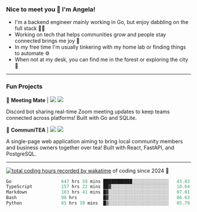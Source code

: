 ### Nice to meet you 👋 I'm Angela!

- I'm a backend engineer mainly working in Go, but enjoy dabbling on the full stack 👩‍💻
- Working on tech that helps communities grow and people stay connected brings me joy 🤝
- In my free time I'm usually tinkering with my home lab or finding things to automate ⚙️
- When not at my desk, you can find me in the forest or exploring the city 🧋

---

### Fun Projects

👾 **Meeting Mate** | [![](https://img.shields.io/badge/Code-violet.svg?style=flat-square)](https://github.com/angelajfisher/meeting-mate) [![](https://img.shields.io/badge/Site-violet.svg?style=flat-square)](https://angelajfisher.com/projects/meeting-mate)

Discord bot sharing real-time Zoom meeting updates to keep teams connected across platforms! Built with Go and SQLite.

🍵 **CommuniTEA** | [![](https://img.shields.io/badge/Code-green.svg?style=flat-square)](https://gitlab.com/angelajfisher/communiTEA) [![](https://img.shields.io/badge/Demo-green.svg?style=flat-square)](https://angelajfisher.gitlab.io/communiTEA/)

A single-page web application aiming to bring local community members and business owners together over tea!  Built with React, FastAPI, and PostgreSQL.

---

<a href="https://wakatime.com/@018c1e94-8745-411f-aea1-f33be044d952"><img src="https://wakatime.com/badge/user/018c1e94-8745-411f-aea1-f33be044d952.svg?style=flat-square" alt="total coding hours recorded by wakatime" /></a> of coding since 2024 🌊<br>
<!--START_SECTION:waka-->

```go
Go                   647 hrs 59 mins ███████████░░░░░░░░░░░░░░   43.83 %
TypeScript           157 hrs 22 mins ██▓░░░░░░░░░░░░░░░░░░░░░░   10.64 %
Markdown             103 hrs 41 mins █▓░░░░░░░░░░░░░░░░░░░░░░░   07.01 %
Bash                 98 hrs          █▓░░░░░░░░░░░░░░░░░░░░░░░   06.63 %
Python               85 hrs 39 mins  █▒░░░░░░░░░░░░░░░░░░░░░░░   05.79 %
```

<!--END_SECTION:waka--> 
